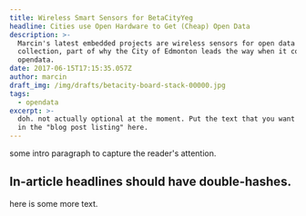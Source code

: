 ```yaml
---
title: Wireless Smart Sensors for BetaCityYeg
headline: Cities use Open Hardware to Get (Cheap) Open Data
description: >-
  Marcin's latest embedded projects are wireless sensors for open data
  collection, part of why the City of Edmonton leads the way when it comes to
  opendata.
date: 2017-06-15T17:15:35.057Z
author: marcin
draft_img: /img/drafts/betacity-board-stack-00000.jpg
tags:
  - opendata
excerpt: >-
  doh. not actually optional at the moment. Put the text that you want to appear
  in the "blog post listing" here.
---
```

some intro paragraph to capture the reader's attention.

## In-article headlines should have double-hashes.

here is some more text.
